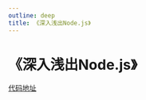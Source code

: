 ```yaml
---
outline: deep
title: 《深入浅出Node.js》
---
```

# 《深入浅出Node.js》

[代码地址](https://github.com/JacksonTian/diveintonode_examples)

<script setup>
/*
<!--@include: @/back-end/Lang/NodeJs/Book/note/1-intro/1.md-->
<!--@include: @/back-end/Lang/NodeJs/Book/note/2-module/2.md-->
<!--@include: @/back-end/Lang/NodeJs/Book/note/3-IO/3.md-->
<!--@include: @/back-end/Lang/NodeJs/Book/note/4-programme/4.md-->
<!--@include: @/back-end/Lang/NodeJs/Book/note/5-memory/5.md-->
<!--@include: @/back-end/Lang/NodeJs/Book/note/6-buffer/6.md-->
<!--@include: @/back-end/Lang/NodeJs/Book/note/7-net/7.md-->
<!--@include: @/back-end/Lang/NodeJs/Book/note/8-app/8.md-->
<!--@include: @/back-end/Lang/NodeJs/Book/note/9-process/9.md-->
<!--@include: @/back-end/Lang/NodeJs/Book/note/10-test/10.md-->
<!--@include: @/back-end/Lang/NodeJs/Book/note/11-product/11.md-->
<!--@include: @/back-end/Lang/NodeJs/Book/note/12-appendix/12.md-->
*/
import { data as posts } from './index.data.mts'
import Content from '@/components/Content.vue'
</script>

<Content :posts="posts" />
